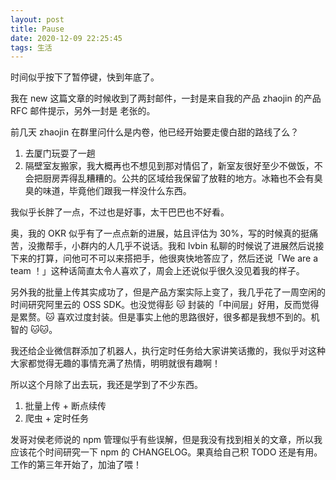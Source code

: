 ```yaml
---
layout: post
title: Pause
date: 2020-12-09 22:25:45
tags: 生活
---
```


时间似乎按下了暂停键，快到年底了。

我在 new 这篇文章的时候收到了两封邮件，一封是来自我的产品 zhaojin 的产品 RFC 邮件提示，另外一封是 老张的。

前几天 zhaojin 在群里问什么是内卷，他已经开始要走傻白甜的路线了么？

1. 去厦门玩耍了一趟
2. 隔壁室友搬家，我大概再也不想见到那对情侣了，新室友很好至少不做饭，不会把厨房弄得乱糟糟的。公共的区域给我保留了放鞋的地方。冰箱也不会有臭臭的味道，毕竟他们跟我一样没什么东西。

我似乎长胖了一点，不过也是好事，太干巴巴也不好看。

奥，我的 OKR 似乎有了一点点新的进展，姑且评估为 30%，写的时候真的挺痛苦，没撒帮手，小群内的人几乎不说话。我和 lvbin 私聊的时候说了进展然后说接下来的打算，问他可不可以来搭把手，他很爽快地答应了，然后还说「We are a team ！」这种话简直太令人喜欢了，周会上还说似乎很久没见着我的样子。

另外我的批量上传其实成功了，但是产品方案实际上变了，我几乎花了一周空闲的时间研究阿里云的 OSS SDK。也没觉得彭 🐱 封装的「中间层」好用，反而觉得是累赘。🐱 喜欢过度封装。但是事实上他的思路很好，很多都是我想不到的。机智的 🐱🐱。

我还给企业微信群添加了机器人，执行定时任务给大家讲笑话撒的，我似乎对这种大家都觉得无趣的事情充满了热情，明明就很有趣啊！

所以这个月除了出去玩，我还是学到了不少东西。

1. 批量上传 + 断点续传
2. 爬虫 + 定时任务

发哥对侯老师说的 npm 管理似乎有些误解，但是我没有找到相关的文章，所以我应该花个时间研究一下 npm 的 CHANGELOG。果真给自己积 TODO 还是有用。工作的第三年开始了，加油了喂！

